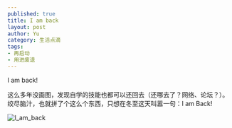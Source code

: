 ```yaml
--- 
published: true
title: I am back
layout: post
author: Yu
category: 生活点滴
tags: 
- 再启动
- 用进废退
---
```


I am back!

这么多年没画图，发现自学的技能也都可以还回去（还哪去了？网络、论坛？）。绞尽脑汁，也就拼了个这么个东西，只想在冬至这天叫嚣一句：I am Back!

![I_am_back](https://i.imgur.com/zICQDKg.png)

